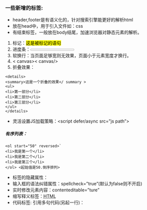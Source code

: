 ### 一些新增的标签:
- header,footer是有语义化的，针对搜索引擎能更好的解析html
- <link href=”” />放在head中，用于引入文件如：css
- <script src=’”></script>有结束标签，一般放在body结尾，加速浏览器对静态元素的解析。

1. 标记：<mark>这是被标记的语句</mark>
2. 进度条：<progress max=”100” value=”80”></pogress>
3. 软换行：<wbr>当页面足够宽则无效果，页面小于元素宽度才换行。</wbr>
4. < canvas>< canvas/>
5. 折叠效果：
```
<details>
<summary>这是一个折叠的效果</ summary >
<ul>
<li>第一部分</li>
<li>第二部分</li>
<li>第三部分</li>
</ul>
</details>
```
- 灵活设置JS加载策略：<script defer/async  src=”js path”></script>
##### 有序列表：
``` 
<ol start="50" reversed>`
<li>我是第一个</li>	
<li>我是第二个</li>	
<li>我是第三个</li>	
</ol> <起始值是50.倒序排列> 
```
- 标签的隐藏属性：<p hidden>我被隐藏了</p>
- 输入框的语法纠错属性：spellcheck=”true”(默认为false则不开启)
- 实时修改元素内容：contenteditable=”ture”
- 缩写释义标签：<abbr title=“超文本标记语言”>HTML</abbr>
- 代码标签:<code></code> 引用多句代码(另起一行)：<pre></pre>
